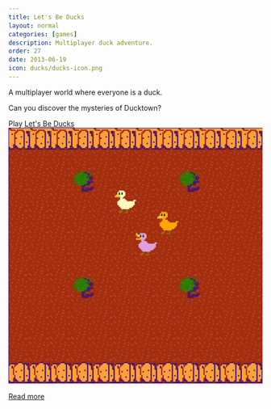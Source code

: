 ```yaml
---
title: Let's Be Ducks
layout: normal
categories: [games]
description: Multiplayer duck adventure.
order: 27
date: 2013-06-19
icon: ducks/ducks-icon.png
---
```



A multiplayer world where everyone is a duck.

Can you discover the mysteries of Ducktown?

<div>Play <a href="http://letsbeducks.herokuapp.com/" onClick="_gaq.push(['_trackEvent','Download','Game',this.href]);; ">Let's Be Ducks</a></div>

<img src="ducks-screenshot.png">

[Read more](/journal/2013-06-22-lets-be-ducks/)
